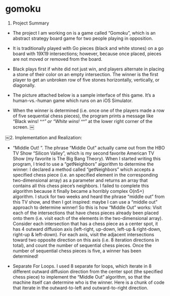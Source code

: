 # gomoku



1. Project Summary 

- The project I am working on is a game called “Gomoku”, which is an abstract strategy board game for two people playing in opposition. 

- It is traditionally played with Go pieces (black and white stones) on a go board with 19X19 intersections; however, because once placed, pieces are not moved or removed from the board. 

- Black plays first if white did not just win, and players alternate in placing a stone of their color on an empty intersection. The winner is the first player to get an unbroken row of five stones horizontally, vertically, or diagonally. 

- The picture attached below is a sample interface of this game. It’s a human-vs.-human game which runs on an iOS Simulator. 

- When the winner is determined (i.e. once one of the players made a row of five sequential chess pieces), the program prints a message like “Black wins! ^_^” or “White wins! ^_^” at the lower right corner of the screen. 
￼ 
 
 
￼2. Implementation and Realization: 

- “Middle Out! ”. 
The phrase “Middle Out” actually came out from the HBO TV Show “Silicon
Valley”, which is my second favorite American TV Show (my favorite is The Big Bang Theory).
When I started writing this program, I tried to use a “getNeighbors” algorithm to determine the winner: I declared a method called “getNeighbors” which accepts a specified chess piece (i.e. an specified element in the corresponding two-dimensional array) as a parameter and returns an array that contains all this chess piece’s neighbors. I failed to complete this algorithm because it finally became a horribly complex O(n5+) algorithm. I stuck for two weeks and heard the phrase “middle out” from this TV show, and then I got inspired: maybe I can use a “middle out” approach to determine winner!
So this is how “Middle Out” works: Visit each of the intersections that have chess pieces already been placed onto them (i.e. visit each of the elements in the two-dimensional array). Consider each intersection that has a chess piece as a center spot, it has 4 outward diffusion axis (left-right, up-down, left-up & right-down, right-up & left-down). For each axis, visit the adjacent intersections toward two opposite direction on this axis (i.e. 8 iteration directions in total), and count the number of sequential chess pieces. Once the number of sequential chess pieces is five, a winner has been determined! 

- Separate For Loops.
I used 8 separate for loops, which iterate in 8 different outward diffusion
direction from the center spot (the specified chess piece) to implement the “Middle Out” algorithm, so that the machine itself can determine who is the winner. Here is a chunk of code that iterate in the outward-to-left and outward-to-right direction.
